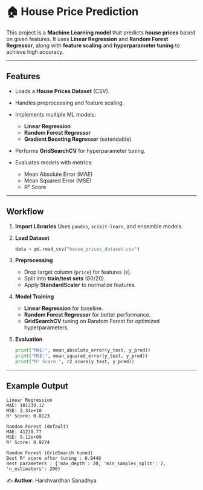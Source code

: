 # 🏠 House Price Prediction

This project is a **Machine Learning model** that predicts **house prices** based on given features.
It uses **Linear Regression** and **Random Forest Regressor**, along with **feature scaling** and **hyperparameter tuning** to achieve high accuracy.

---

## Features

* Loads a **House Prices Dataset** (CSV).
* Handles preprocessing and feature scaling.
* Implements multiple ML models:

  * **Linear Regression**
  * **Random Forest Regressor**
  * **Gradient Boosting Regressor** (extendable)
* Performs **GridSearchCV** for hyperparameter tuning.
* Evaluates models with metrics:

  * Mean Absolute Error (MAE)
  * Mean Squared Error (MSE)
  * R² Score

---

## Workflow

1. **Import Libraries**
   Uses `pandas`, `scikit-learn`, and ensemble models.

2. **Load Dataset**

   ```python
   data = pd.read_csv("house_prices_dataset.csv")
   ```

3. **Preprocessing**

   * Drop target column (`price`) for features (`X`).
   * Split into **train/test sets** (80/20).
   * Apply **StandardScaler** to normalize features.

4. **Model Training**

   * **Linear Regression** for baseline.
   * **Random Forest Regressor** for better performance.
   * **GridSearchCV** tuning on Random Forest for optimized hyperparameters.

5. **Evaluation**

   ```python
   print("MAE:", mean_absolute_error(y_test, y_pred))
   print("MSE:", mean_squared_error(y_test, y_pred))
   print("R² Score:", r2_score(y_test, y_pred))
   ```

---

## Example Output

```
Linear Regression
MAE: 101239.12
MSE: 2.34e+10
R² Score: 0.8123

Random Forest (default)
MAE: 41239.77
MSE: 9.12e+09
R² Score: 0.9274

Random Forest (GridSearch tuned)
Best R² score after tuning : 0.9448
Best parameters : {'max_depth': 20, 'min_samples_split': 2, 'n_estimators': 200}
```

✍️ **Author:** Harshvardhan Sanadhya
